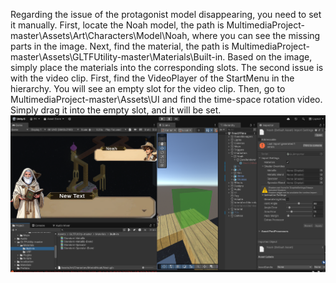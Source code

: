 Regarding the issue of the protagonist model disappearing, you need to set it manually. First, locate the Noah model, the path is MultimediaProject-master\Assets\Art\Characters\Model\Noah, where you can see the missing parts in the image. Next, find the material, the path is MultimediaProject-master\Assets\GLTFUtility-master\Materials\Built-in. Based on the image, simply place the materials into the corresponding slots.
The second issue is with the video clip. First, find the VideoPlayer of the StartMenu in the hierarchy. You will see an empty slot for the video clip. Then, go to MultimediaProject-master\Assets\UI and find the time-space rotation video. Simply drag it into the empty slot, and it will be set.
![image](https://github.com/KEN4718/MultimediaProject/blob/master/Screenshot%202025-01-17%20202702.png)
